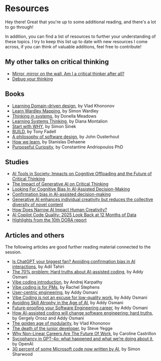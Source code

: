 # Resources

Hey there! Great that you're up to some additional reading, and there's a lot to go through!

In addition, you can find a list of resources to further your understanding of these topics. I try to keep this list up to date with new resources I come across, if you can think of valuable additions, feel free to contribute!

## My other talks on critical thinking

- [Mirror, mirror on the wall, Am I a critical thinker after all?](/mirror-on-the-wall-am-i-a-critical-thinker)
- [Debug your thinking](/debug-your-thinking)

## Books

- [Learning Domain-driven design](https://www.amazon.com/Learning-Domain-Driven-Design-Aligning-Architecture/dp/1098100131), by Vlad Khononov
- [Learn Wardley Mapping](https://learnwardleymapping.com/book/), by Simon Wardley
- [Thinking in systems](https://www.amazon.com/Thinking-Systems-Donella-H-Meadows/dp/1603580557), by Donella Meadows
- [Learning Systems Thinking](https://www.amazon.com/Learning-Systems-Thinking-Essential-Professionals/dp/109815133X), by Diana Montalion
- [Start with WHY](https://www.amazon.com/Start-Why-Leaders-Inspire-Everyone/dp/1591846447), by Simon Sinek
- [BUILD](https://www.amazon.com/Build-Unorthodox-Guide-Making-Things/dp/0063046067), by Tony Fadell
- [A philosophy of software design](https://www.amazon.com/Philosophy-Software-Design-2nd/dp/173210221X), by John Ousterhout
- [How we learn](https://www.amazon.com/How-We-Learn-Brains-Machine/dp/0525559906), by Stanislas Dehaene
- [Purposeful Curiosity](https://www.amazon.com/Purposeful-Curiosity-Power-Asking-Questions/dp/0306847361), by Constantine Andriopoulos PhD

## Studies

- [AI Tools in Society: Impacts on Cognitive Offloading and the Future of Critical Thinking](https://www.mdpi.com/2075-4698/15/1/6)
- [The Impact of Generative AI on Critical Thinking](https://www.microsoft.com/en-us/research/wp-content/uploads/2025/01/lee_2025_ai_critical_thinking_survey.pdf)
- [Looking For Cognitive Bias In AI-Assisted Decision-Making](https://ceur-ws.org/Vol-3825/short1-1.pdf)
- [Confirmation bias in AI-assisted decision-making](https://www.sciencedirect.com/science/article/pii/S2949882124000264)
- [Generative AI enhances individual creativity but reduces the collective diversity of novel content](https://www.science.org/doi/10.1126/sciadv.adn5290)
- [How Does Narrow AI Impact Human Creativity?](https://www.tandfonline.com/doi/full/10.1080/10400419.2024.2378264)
- [AI Copilot Code Quality: 2025 Look Back at 12 Months of Data](https://www.gitclear.com/ai_assistant_code_quality_2025_research)
- [Highlights from the 10th DORA report](https://cloud.google.com/blog/products/devops-sre/announcing-the-2024-dora-report)

## Articles and others

The following articles are good further reading material connected to the session.

- [Is ChatGPT your biggest fan? Avoiding confirmation bias in AI interactions](https://atos.net/en/blog/is-chatgpt-your-biggest-fan-avoiding-confirmation-bias-biased-ai), by Adil Tahiri
- [The 70% problem: Hard truths about AI-assisted coding](https://addyo.substack.com/p/the-70-problem-hard-truths-about), by Addy Osmani
- [Vibe coding introduction](https://x.com/karpathy/status/1886192184808149383), by Andrej Karpathy
- [Vibe coding is for PMs](https://redmonk.com/rstephens/2025/04/18/vibe-coding-is-for-pms/), by Rachel Stephens
- [User-centric engineering](https://addyo.substack.com/p/user-centric-engineering?utm_source=profile&utm_medium=reader2), by Addy Osmani
- [Vibe Coding is not an excuse for low-quality work](https://addyo.substack.com/p/vibe-coding-is-not-an-excuse-for), by Addy Osmani
- [Avoiding Skill Atrophy in the Age of AI](https://addyo.substack.com/p/avoiding-skill-atrophy-in-the-age), by Addy Osmani
- [Future-proofing your Software Engineering career](https://addyo.substack.com/p/future-proofing-your-software-engineering), by Addy Osmani
- [How AI-assisted coding will change software engineering: hard truths](https://substack.com/home/post/p-154200840), by Gergely Orosz and Addy Osmani
- [The golden age of modularity](https://vladikk.com/2025/03/30/golden-age-of-modularity/), by Vlad Khononov
- [The death of the junior developer](https://sourcegraph.com/blog/the-death-of-the-junior-developer), by Steve Yegge
- [Why Non-Linear Careers Are The Future Of Work](https://www.forbes.com/sites/carolinecastrillon/2025/03/18/why-non-linear-careers-are-the-future-of-work/), by Caroline Castrillon
- [Sycophancy in GPT-4o: what happened and what we’re doing about it](https://openai.com/index/sycophancy-in-gpt-4o/), by OpenAI
- [30 percent of some Microsoft code now written by AI](https://www.theregister.com/2025/04/30/microsoft_meta_autocoding/), by Simon Sharwood